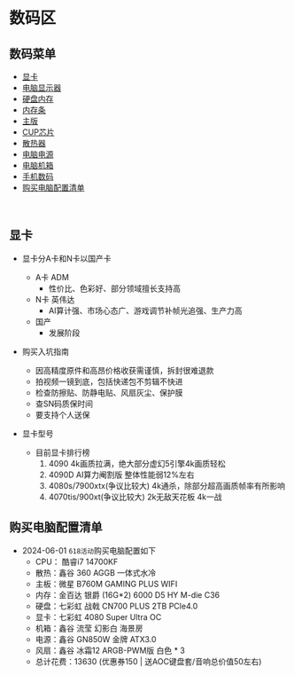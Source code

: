 # 数码区

## 数码菜单
* [显卡](#显卡)
* [电脑显示器](#电脑显示器)
* [硬盘内存](#硬盘内存)
* [内存条](#内存条)
* [主版](#主版)
* [CUP芯片](#CUP芯片)
* [散热器](#散热器)
* [电脑电源](#电脑电源)
* [电脑机箱](#电脑机箱)
* [手机数码](#手机数码)
* [购买电脑配置清单](#购买电脑配置清单)

<br/>

## 显卡
* 显卡分A卡和N卡以国产卡
    * A卡 ADM
        * 性价比、色彩好、部分领域擅长支持高
    * N卡 英伟达
        * AI算计强、市场心态广、游戏调节补帧光追强、生产力高
    * 国产
        * 发展阶段
* 购买入坑指南
    * 因高精度原件和高昂价格收获需谨慎，拆封很难退款
    * 拍视频一镜到底，包括快递包不剪辑不快进
    * 检查防擦贴、防静电贴、风扇灰尘、保护膜
    * 查SN码质保时间
    * 要支持个人送保

* 显卡型号
    * 目前显卡排行榜
        1. 4090 4k画质拉满，绝大部分虚幻5引擎4k画质轻松
        2. 4090D AI算力阉割版 整体性能弱12%左右
        3. 4080s/7900xtx(争议比较大) 4k通杀，除部分超高画质帧率有所影响
        4. 4070tis/900xt(争议比较大) 2k无敌天花板 4k一战

## 购买电脑配置清单
* 2024-06-01 `618活动`购买电脑配置如下
    * CPU： 酷睿i7 14700KF
    * 散热：鑫谷 360 AGGB 一体式水冷
    * 主板：微星 B760M GAMING PLUS WIFI
    * 内存：金百达 银爵 (16G*2) 6000 D5 HY M-die C36
    * 硬盘：七彩虹 战戟 CN700 PLUS 2TB PCle4.0
    * 显卡：七彩虹 4080 Super Ultra OC
    * 机箱：鑫谷 流莹 幻影白 海景房
    * 电源：鑫谷 GN850W 金牌 ATX3.0
    * 风扇：鑫谷 冰霜12 ARGB-PWM版 白色 * 3
    * 总计花费：13630 (优惠券150 | 送AOC键盘套/音响总价值50左右)